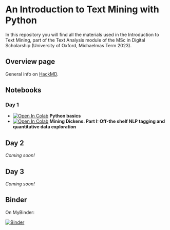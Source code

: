 # An Introduction to Text Mining with Python
In this repository you will find all the materials used in the Introduction to Text Mining, part of the Text Analysis module of the MSc in Digital Scholarship (University of Oxford, Michaelmas Term 2023).

## Overview page
General info on [HackMD](https://hackmd.io/@h7WQUmfIS3uo0vdpcyPkCQ/Hyiol3LZ6).

## Notebooks

### Day 1
- [![Open In Colab](https://colab.research.google.com/assets/colab-badge.svg)](https://colab.research.google.com/drive/1gq_UfONurd8am1RvLK56CSOp0ZloFn9S?usp=sharing) **Python basics**
- [![Open In Colab](https://colab.research.google.com/assets/colab-badge.svg)](https://colab.research.google.com/drive/1sk8zEJOj5v6qZ6xfcZIQd5bOcUxQBy4e?usp=sharing) **Mining Dickens. Part I: Off-the shelf NLP tagging and quantitative data exploration**

## Day 2
_Coming soon!_

## Day 3
_Coming soon!_

## Binder
On MyBinder:

[![Binder](https://mybinder.org/badge_logo.svg)](https://mybinder.org/v2/gh/npedrazzini/oxford-text-mining/HEAD)

